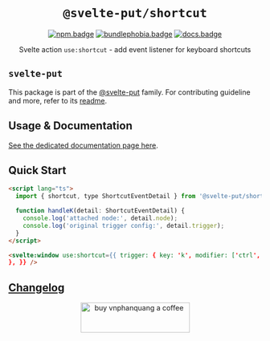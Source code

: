 <div align="center">

# `@svelte-put/shortcut`

[![npm.badge]][npm] [![bundlephobia.badge]][bundlephobia] [![docs.badge]][docs]

Svelte action `use:shortcut` - add event listener for keyboard shortcuts

</div>

## `svelte-put`

This package is part of the [@svelte-put][github.monorepo] family. For contributing guideline and more, refer to its [readme][github.monorepo].

## Usage & Documentation

[See the dedicated documentation page here][docs].

## Quick Start

```html
<script lang="ts">
  import { shortcut, type ShortcutEventDetail } from '@svelte-put/shortcut';

  function handleK(detail: ShortcutEventDetail) {
    console.log('attached node:', detail.node);
    console.log('original trigger config:', detail.trigger);
  }
</script>

<svelte:window use:shortcut={{ trigger: { key: 'k', modifier: ['ctrl', 'meta'], callback: handleK,
}, }} />
```

## [Changelog][github.changelog]

<p align="center">
  <a href="https://www.buymeacoffee.com/vnphanquang" target="_blank">
    <img
      src="https://cdn.buymeacoffee.com/buttons/v2/default-yellow.png"
      height="60"
      width="217"
      alt="buy vnphanquang a coffee"
    />
  </a>
</p>

<!-- github specifics -->

[github.monorepo]: https://github.com/vnphanquang/svelte-put
[github.changelog]: https://github.com/vnphanquang/svelte-put/blob/main/packages/actions/shortcut/CHANGELOG.md
[github.issues]: https://github.com/vnphanquang/svelte-put/issues?q=

<!-- heading badge -->

[npm.badge]: https://img.shields.io/npm/v/@svelte-put/shortcut
[npm]: https://www.npmjs.com/package/@svelte-put/shortcut
[bundlephobia.badge]: https://img.shields.io/bundlephobia/minzip/@svelte-put/shortcut?label=minzipped
[bundlephobia]: https://bundlephobia.com/package/@svelte-put/shortcut
[docs]: https://svelte-put.vnphanquang.com/docs/shortcut
[docs.badge]: https://img.shields.io/badge/-Docs%20Site-blue
